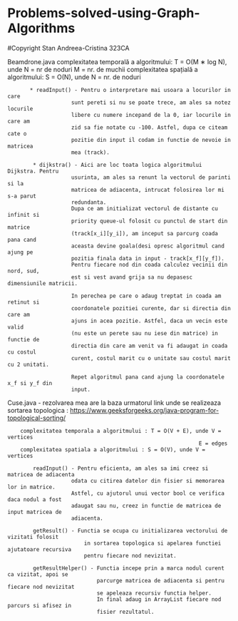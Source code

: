 # Problems-solved-using-Graph-Algorithms
#Copyright Stan Andreea-Cristina 323CA

Beamdrone.java
        complexitatea temporală a algoritmului: T = O(M ∗ log N), unde N = nr de noduri
                                                                    M = nr. de muchii
        complexitatea spațială a algoritmului: S = O(N), unde N = nr. de noduri 

           * readInput() - Pentru o interpretare mai usoara a locurilor in care
                        sunt pereti si nu se poate trece, am ales sa notez locurile
                        libere cu numere incepand de la 0, iar locurile in care am
                        zid sa fie notate cu -100. Astfel, dupa ce citeam cate o
                        pozitie din input il codam in functie de nevoie in matricea
                        mea (track).

            * dijkstra() - Aici are loc toata logica algoritmului Dijkstra. Pentru
                        usurinta, am ales sa renunt la vectorul de parinti si la
                        matricea de adiacenta, intrucat folosirea lor mi s-a parut
                        redundanta. 
                        Dupa ce am initializat vectorul de distante cu infinit si
                        priority queue-ul folosit cu punctul de start din matrice
                        (track[x_i][y_i]), am inceput sa parcurg coada pana cand
                        aceasta devine goala(desi opresc algoritmul cand ajung pe
                        pozitia finala data in input - track[x_f][y_f]).
                        Pentru fiecare nod din coada calculez vecinii din nord, sud,
                        est si vest avand grija sa nu depasesc dimensiunile matricii.

                        In perechea pe care o adaug treptat in coada am retinut si 
                        coordonatele pozitiei curente, dar si directia din care am
                        ajuns in acea pozitie. Astfel, daca un vecin este valid
                        (nu este un perete sau nu iese din matrice) in functie de
                        directia din care am venit va fi adaugat in coada cu costul
                        curent, costul marit cu o unitate sau costul marit cu 2 unitati.

                        Repet algoritmul pana cand ajung la coordonatele x_f si y_f din
                        input.

Cuse.java - rezolvarea mea are la baza urmatorul link unde se realizeaza sortarea topologica :
            https://www.geeksforgeeks.org/java-program-for-topological-sorting/

        complexitatea temporala a algoritmului : T = O(V + E), unde V = vertices
                                                                E = edges
        complexitatea spatiala a algoritmului : S = O(V), unde V = vertices

            readInput() - Pentru eficienta, am ales sa imi creez si matricea de adiacenta
                        odata cu citirea datelor din fisier si memorarea lor in matrice.
                        Astfel, cu ajutorul unui vector bool ce verifica daca nodul a fost
                        adaugat sau nu, creez in functie de matricea de input matricea de 
                        adiacenta.

            getResult() - Functia se ocupa cu initializarea vectorului de vizitati folosit
                            in sortarea topologica si apelarea functiei ajutatoare recursiva
                            pentru fiecare nod nevizitat.

            getResultHelper() - Functia incepe prin a marca nodul curent ca vizitat, apoi se
                                parcurge matricea de adiacenta si pentru fiecare nod nevizitat
                                se apeleaza recursiv functia helper.
                                In final adaug in ArrayList fiecare nod parcurs si afisez in
                                fisier rezultatul.     
